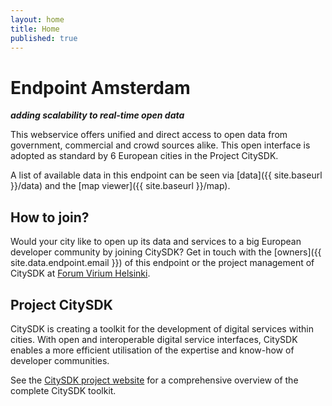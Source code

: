 ```yaml
---
layout: home
title: Home
published: true
---
```


# Endpoint Amsterdam
**_adding scalability to real-time open data_**

This webservice offers unified and direct access to open data from government, commercial and crowd sources alike. This open interface is adopted as standard by 6 European cities in the Project CitySDK.

A list of available data in this endpoint can be seen via [data]({{ site.baseurl }}/data) and the [map viewer]({{ site.baseurl }}/map).

## How to join?

Would your city like to open up its data and services to a big European developer community by joining CitySDK? Get in touch with the [owners]({{ site.data.endpoint.email }}) of this endpoint or the project management of CitySDK at [Forum Virium Helsinki](http://www.citysdk.eu/partners/forum-virium/).

## Project CitySDK

CitySDK is creating a toolkit for the development of digital services within cities. With open and interoperable digital service interfaces, CitySDK enables a more efficient utilisation of the expertise and know-how of developer communities.

See the [CitySDK project website](http://www.citysdk.eu/) for a comprehensive overview of the complete CitySDK toolkit.
